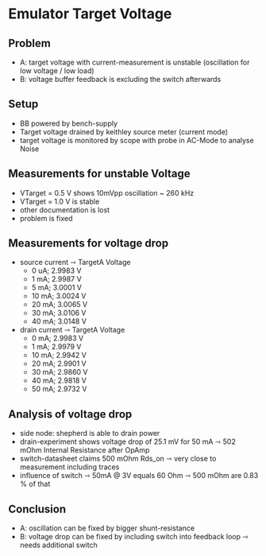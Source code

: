 # Emulator Target Voltage

## Problem

- A: target voltage with current-measurement is unstable (oscillation for low voltage / low load)
- B: voltage buffer feedback is excluding the switch afterwards

## Setup

- BB powered by bench-supply
- Target voltage drained by keithley source meter (current mode)
- target voltage is monitored by scope with probe in AC-Mode to analyse Noise

## Measurements for unstable Voltage

- VTarget = 0.5 V shows 10mVpp oscillation ~ 260 kHz
- VTarget = 1.0 V is stable
- other documentation is lost
- problem is fixed

## Measurements for voltage drop

- source current ⇾ TargetA Voltage
    - 0  uA; 2.9983 V
    - 1  mA; 2.9987 V
    - 5  mA; 3.0001 V
    - 10 mA; 3.0024 V
    - 20 mA; 3.0065 V
    - 30 mA; 3.0106 V
    - 40 mA; 3.0148 V
- drain current ⇾ TargetA Voltage
    - 0  mA; 2.9983 V
    - 1  mA; 2.9979 V
    - 10 mA; 2.9942 V
    - 20 mA; 2.9901 V
    - 30 mA; 2.9860 V
    - 40 mA; 2.9818 V
    - 50 mA; 2.9732 V

## Analysis of voltage drop

- side node: shepherd is able to drain power
- drain-experiment shows voltage drop of 25.1 mV for 50 mA ⇾ 502 mOhm Internal Resistance after OpAmp
- switch-datasheet claims 500 mOhm Rds_on ⇾ very close to measurement including traces
- influence of switch ⇾ 50mA @ 3V equals 60 Ohm ⇾ 500 mOhm are 0.83 % of that

## Conclusion

- A: oscillation can be fixed by bigger shunt-resistance
- B: voltage drop can be fixed by including switch into feedback loop ⇾ needs additional switch
